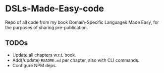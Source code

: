 # DSLs-Made-Easy-code

Repo of all code from my book Domain-Specific Languages Made Easy, for the purposes of sharing pre-publication.


## TODOs

* Update all chapters w.r.t. book.
* Add(/update) `README.md` per chapter, also with CLI commands.
* Configure NPM deps. 

